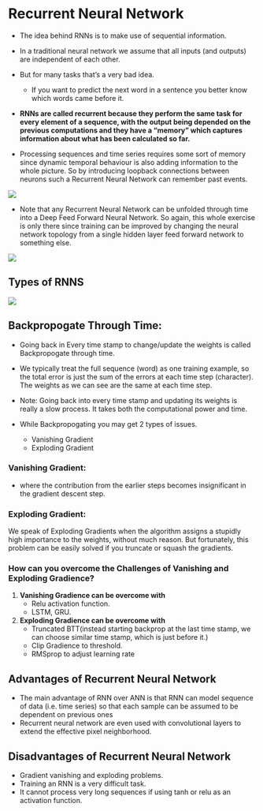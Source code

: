 # Recurrent Neural Network
* The idea behind RNNs is to make use of sequential information. 
* In a traditional neural network we assume that all inputs (and outputs) are independent of each other. 
* But for many tasks that’s a very bad idea. 
    * If you want to predict the next word in a sentence you better know which words came before it. 
* **RNNs are called recurrent because they perform the same task for every element of a sequence, with the output being depended on the previous computations and they have a “memory” which captures information about what has been calculated so far.**

* Processing sequences and time series requires some sort of memory since dynamic temporal behaviour is also adding information to the whole picture. So by
introducing loopback connections between neurons such a Recurrent Neural Network can remember past events.


<img src="https://github.com/iAmKankan/Deep-Learning/blob/master/RNN/rnn2.png?raw=true">

* Note that any Recurrent Neural Network can be unfolded through time into a Deep Feed Forward Neural Network. So again, this whole exercise is only there since
training can be improved by changing the neural network topology from a single hidden layer feed forward network to something else.

<img src="https://github.com/iAmKankan/Deep-Learning/blob/master/RNN/rnn3.png?raw=true">
 
## Types of RNNS
<img src="https://github.com/iAmKankan/Deep-Learning/blob/master/RNN/types%20of%20rnn.png?raw=true">



## Backpropogate Through Time:
* Going back in Every time stamp to change/update the weights is called Backpropogate through time.
* We typically treat the full sequence (word) as one training example, so the total error is just the sum of the errors at each time step (character). The weights as we can see are the same at each time step.
* Note: Going back into every time stamp and updating its weights is really a slow process. It takes both the computational power and time.

* While Backpropogating you may get 2 types of issues.
    * Vanishing Gradient
    * Exploding Gradient
    
    
    
### Vanishing Gradient:
* where the contribution from the earlier steps becomes insignificant in the gradient descent step.

### Exploding Gradient:
We speak of Exploding Gradients when the algorithm assigns a stupidly high importance to the weights, without much reason. But fortunately, this problem can be easily solved if you truncate or squash the gradients.


### How can you overcome the Challenges of Vanishing and Exploding Gradience?
1. **Vanishing Gradience can be overcome with**
    * Relu activation function.
    * LSTM, GRU.
2. **Exploding Gradience can be overcome with**
    * Truncated BTT(instead starting backprop at the last time stamp, we can choose similar time stamp, which is just before it.)
    * Clip Gradience to threshold.
    * RMSprop to adjust learning rate



## Advantages of Recurrent Neural Network
* The main advantage of RNN over ANN is that RNN can model sequence of data (i.e. time series) so that each sample can be assumed to be dependent on previous ones
* Recurrent neural network are even used with convolutional layers to extend the effective pixel neighborhood.

## Disadvantages of Recurrent Neural Network
* Gradient vanishing and exploding problems.
* Training an RNN is a very difficult task.
* It cannot process very long sequences if using tanh or relu as an activation function.

